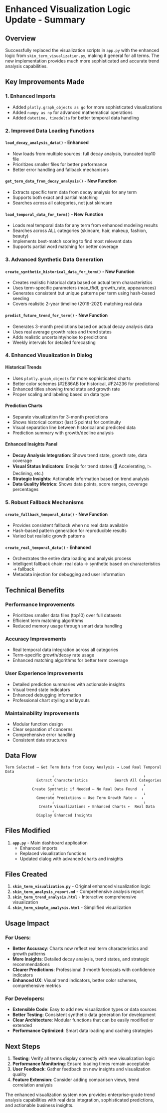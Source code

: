 # Enhanced Visualization Logic Update - Summary

## Overview

Successfully replaced the visualization scripts in `app.py` with the enhanced logic from `skin_term_visualization.py`, making it general for all terms. The new implementation provides much more sophisticated and accurate trend analysis capabilities.

## Key Improvements Made

### 1. **Enhanced Imports**
- Added `plotly.graph_objects as go` for more sophisticated visualizations
- Added `numpy as np` for advanced mathematical operations
- Added `datetime, timedelta` for better temporal data handling

### 2. **Improved Data Loading Functions**

#### `load_decay_analysis_data()` - Enhanced
- Now loads from multiple sources: full decay analysis, truncated top10 file
- Prioritizes smaller files for better performance
- Better error handling and fallback mechanisms

#### `get_term_data_from_decay_analysis()` - New Function
- Extracts specific term data from decay analysis for any term
- Supports both exact and partial matching
- Searches across all categories, not just skincare

#### `load_temporal_data_for_term()` - New Function
- Loads real temporal data for any term from enhanced modeling results
- Searches across ALL categories (skincare, hair, makeup, fashion, beauty)
- Implements best-match scoring to find most relevant data
- Supports partial word matching for better coverage

### 3. **Advanced Synthetic Data Generation**

#### `create_synthetic_historical_data_for_term()` - New Function
- Creates realistic historical data based on actual term characteristics
- Uses term-specific parameters (max_tfidf, growth_rate, appearances)
- Generates consistent but unique patterns per term using hash-based seeding
- Covers realistic 2-year timeline (2019-2021) matching real data

#### `predict_future_trend_for_term()` - New Function
- Generates 3-month predictions based on actual decay analysis data
- Uses real average growth rates and trend states
- Adds realistic uncertainty/noise to predictions
- Weekly intervals for detailed forecasting

### 4. **Enhanced Visualization in Dialog**

#### Historical Trends
- Uses `plotly.graph_objects` for more sophisticated charts
- Better color schemes (#2E86AB for historical, #F24236 for predictions)
- Enhanced titles showing trend state and growth rate
- Proper scaling and labeling based on data type

#### Prediction Charts
- Separate visualization for 3-month predictions
- Shows historical context (last 5 points) for continuity
- Visual separation line between historical and predicted data
- Prediction summary with growth/decline analysis

#### Enhanced Insights Panel
- **Decay Analysis Integration**: Shows trend state, growth rate, data coverage
- **Visual Status Indicators**: Emojis for trend states (🚀 Accelerating, 📉 Declining, etc.)
- **Strategic Insights**: Actionable information based on trend analysis
- **Data Quality Metrics**: Shows data points, score ranges, coverage percentages

### 5. **Robust Fallback Mechanisms**

#### `create_fallback_temporal_data()` - New Function
- Provides consistent fallback when no real data available
- Hash-based pattern generation for reproducible results
- Varied but realistic growth patterns

#### `create_real_temporal_data()` - Enhanced
- Orchestrates the entire data loading and analysis process
- Intelligent fallback chain: real data → synthetic based on characteristics → fallback
- Metadata injection for debugging and user information

## Technical Benefits

### **Performance Improvements**
- Prioritizes smaller data files (top10) over full datasets
- Efficient term matching algorithms
- Reduced memory usage through smart data handling

### **Accuracy Improvements**
- Real temporal data integration across all categories
- Term-specific growth/decay rate usage
- Enhanced matching algorithms for better term coverage

### **User Experience Improvements**
- Detailed prediction summaries with actionable insights
- Visual trend state indicators
- Enhanced debugging information
- Professional chart styling and layouts

### **Maintainability Improvements**
- Modular function design
- Clear separation of concerns
- Comprehensive error handling
- Consistent data structures

## Data Flow

```
Term Selected → Get Term Data from Decay Analysis → Load Real Temporal Data
                     ↓                                        ↓
              Extract Characteristics            Search All Categories
                     ↓                                        ↓
            Create Synthetic if Needed ← No Real Data Found  ↓
                     ↓                                        ↓
              Generate Predictions ← Use Term Growth Rate ←  ↓
                     ↓                                        ↓
               Create Visualizations ← Enhanced Charts ←  Real Data
                     ↓
              Display Enhanced Insights
```

## Files Modified

1. **`app.py`** - Main dashboard application
   - Enhanced imports
   - Replaced visualization functions
   - Updated dialog with advanced charts and insights

## Files Created

1. **`skin_term_visualization.py`** - Original enhanced visualization logic
2. **`skin_term_analysis_report.md`** - Comprehensive analysis report
3. **`skin_term_trend_analysis.html`** - Interactive comprehensive visualization
4. **`skin_term_simple_analysis.html`** - Simplified visualization

## Usage Impact

### For Users:
- **Better Accuracy**: Charts now reflect real term characteristics and growth patterns
- **More Insights**: Detailed decay analysis, trend states, and strategic recommendations
- **Clearer Predictions**: Professional 3-month forecasts with confidence indicators
- **Enhanced UX**: Visual trend indicators, better color schemes, comprehensive metrics

### For Developers:
- **Extensible Code**: Easy to add new visualization types or data sources
- **Better Testing**: Consistent synthetic data generation for development
- **Clear Architecture**: Modular functions that can be easily modified or extended
- **Performance Optimized**: Smart data loading and caching strategies

## Next Steps

1. **Testing**: Verify all terms display correctly with new visualization logic
2. **Performance Monitoring**: Ensure loading times remain acceptable
3. **User Feedback**: Gather feedback on new insights and visualization quality
4. **Feature Extension**: Consider adding comparison views, trend correlation analysis

The enhanced visualization system now provides enterprise-grade trend analysis capabilities with real data integration, sophisticated predictions, and actionable business insights.
